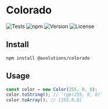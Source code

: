 # Colorado

![Tests](https://github.com/AlxndrVgt/colorado/actions/workflows/tests.yml/badge.svg)
![npm](https://img.shields.io/npm/dw/@avolutions%2Fcolorado)
![Version](https://img.shields.io/npm/v/@avolutions%2Fcolorado)
![License](https://img.shields.io/npm/l/@avolutions%2Fcolorado)

## Install

```console
npm install @avolutions/colorado
```

## Usage

```js
const color = new Color(255, 0, 0);
color.toString(); // 'rgb(255, 0, 0)'
color.toArray(); // [255,0,0]
```